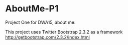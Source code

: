 AboutMe-P1
==========

Project One for DWA15, about me.

This project uses Twitter Bootstrap 2.3.2 as a framework http://getbootstrap.com/2.3.2/index.html
